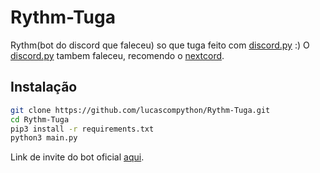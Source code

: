# Rythm-Tuga
Rythm(bot do discord que faleceu) so que tuga feito com [discord.py] :)
O [discord.py] tambem faleceu, recomendo o [nextcord](https://github.com/nextcord/nextcord).
## Instalação
```sh
git clone https://github.com/lucascompython/Rythm-Tuga.git
cd Rythm-Tuga
pip3 install -r requirements.txt
python3 main.py
```
Link de invite do bot oficial [aqui](https://discord.com/api/oauth2/authorize?client_id=888100964534456361&permissions=0&scope=bot).

[discord.py]: https://github.com/Rapptz/discord.py
